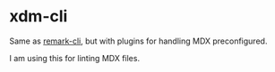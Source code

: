 # xdm-cli

Same as [remark-cli](https://github.com/remarkjs/remark/tree/main/packages/remark-cli), but with plugins for handling MDX preconfigured.

I am using this for linting MDX files.
